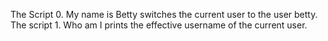 The Script 0. My name is Betty switches the current user to the user betty.
The script 1. Who am I prints the effective username of the current user.
